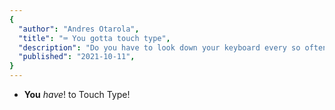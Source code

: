 ```yaml
---
{
  "author": "Andres Otarola",
  "title": "⌨️ You gotta touch type",
  "description": "Do you have to look down your keyboard every so often? if so, then you should really learn touch typing.",
  "published": "2021-10-11",
}
---
```


* **You** _have_! to Touch Type!
